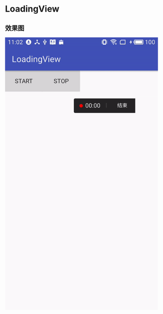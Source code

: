 # LoadingView

## 效果图

![](https://github.com/bighanber/LoadingView/blob/master/photos/ezgif-4-a21ad06b6c.gif)